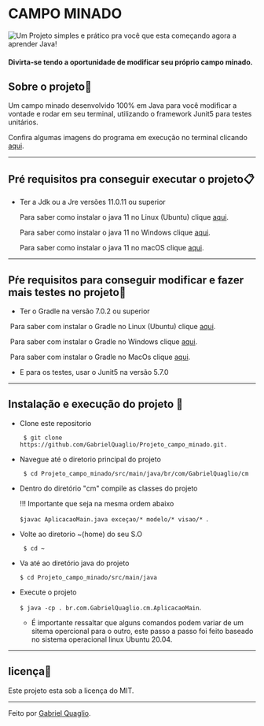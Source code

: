#   CAMPO MINADO



![Um Projeto simples e prático pra você que esta começando agora a aprender Java!](https://jogosonlinegratis.blog.br/wp-content/uploads/2020/01/minesweeper-282x300.jpg "Logo campo minado")



#### Divirta-se tendo a oportunidade de modificar seu próprio campo minado.



## Sobre o projeto:rocket:

Um campo minado desenvolvido 100% em Java para você modificar a vontade e rodar em seu terminal, utilizando o framework Junit5 para testes unitários. 

Confira algumas imagens do programa em execução no terminal clicando [aqui](https://drive.google.com/drive/folders/1OHdC6gLTKHVayyWXsN0x3oX2Advqn282?usp=sharing).

---



## Pré requisitos pra conseguir executar o projeto📋

- Ter a Jdk ou a Jre versões 11.0.11 ou superior

     Para saber como instalar o java 11 no Linux (Ubuntu) clique [aqui](https://linuxize.com/post/install-java-on-ubuntu-18-04/).

     Para saber como instalar o java 11 no Windows clique [aqui](https://www.ic.unicamp.br/~ra100621/class/2020.1/LPOO_files/curso/prologo/00-instalacao/windows/00-tuto_instal_windows.html).

     Para saber como instalar o java 11 no macOS clique [aqui](https://java.tutorials24x7.com/blog/how-to-install-java-11-on-mac). 

------



## Pŕe requisitos para conseguir modificar e fazer mais testes no projeto🔄

- Ter o Gradle na versão 7.0.2 ou superior 

​        Para saber com instalar o Gradle no Linux (Ubuntu) clique [aqui](https://howtoinstall.co/pt/gradle).

​        Para saber com instalar o Gradle no Windows clique [aqui](https://giordanolins.com/instalando-e-configurando-o-gradle-no-windows/).

​        Para saber com instalar o Gradle no MacOs clique [aqui](https://kodejava.org/how-do-i-install-gradle-in-os-x/).

- E para os testes, usar o Junit5 na versão 5.7.0

---



## Instalação e execução do projeto :robot:

- Clone este repositorio


       $ git clone https://github.com/GabrielQuaglio/Projeto_campo_minado.git.

- Navegue até o diretorio principal do projeto

       $ cd Projeto_campo_minado/src/main/java/br/com/GabrielQuaglio/cm

- Dentro do diretório "cm" compile as classes do projeto

  !!! Importante que seja na mesma ordem abaixo

  `$javac AplicacaoMain.java exceçao/* modelo/* visao/* `.

- Volte ao diretorio ~(home) do seu S.O

       $ cd ~

- Va até ao diretório java do projeto

   `$ cd Projeto_campo_minado/src/main/java `

- Execute o projeto 

  `$ java -cp . br.com.GabrielQuaglio.cm.AplicacaoMain`.

  - É importante ressaltar que alguns comandos podem variar de um sitema opercional para o outro, este passo a passo foi feito baseado no sistema operacional linux Ubuntu 20.04.

-----



## licença📜

Este projeto esta sob a licença do MIT.



----

Feito por [Gabriel Quaglio](https://www.linkedin.com/in/gabriel-quaglio-880b751b5/).

